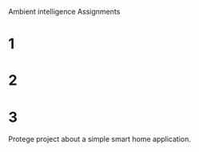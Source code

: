 Ambient intelligence Assignments
# 1
# 2
# 3
Protege project about a simple smart home application. 
